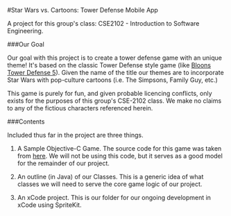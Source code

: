 #Star Wars vs. Cartoons: Tower Defense Mobile App

A project for this group's class: CSE2102 - Introduction to Software Engineering.

###Our Goal

Our goal with this project is to create a tower defense game with an unique theme! It's based on the classic Tower Defense style game (like [Bloons Tower Defense 5](http://ninjakiwi.com/Games/Tower-Defense/Play/Bloons-Tower-Defense-5.html)). Given the name of the title our themes are to incorporate Star Wars with pop-culture cartoons (i.e. 
The Simpsons, Family Guy, etc.)

This game is purely for fun, and given probable licencing conflicts, only exists for the purposes of this group's CSE-2102 class. We make no claims 
to any of the fictious characters referenced herein. 

###Contents

Included thus far in the project are three things. 

1. A Sample Objective-C Game. 
	The source code for this game was taken from [here](https://www.raywenderlich.com/37701/how-to-make-a-tower-defense-game-tutorial). We will not be using this code, but it serves as a good model for the remainder of our project. 

2. An outline (in Java) of our Classes.
	This is a generic idea of what classes we will need to serve the core game logic of our project. 

3. An xCode project.
	This is our folder for our ongoing development in xCode using SpriteKit.

